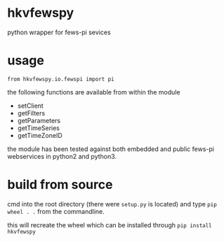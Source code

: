 # hkvfewspy
python wrapper for fews-pi sevices

# usage
`from hkvfewspy.io.fewspi import pi`

the following functions are available from within the module
- setClient
- getFilters
- getParameters
- getTimeSeries
- getTimeZoneID

the module has been tested against both embedded and public fews-pi webservices in python2 and python3.

# build from source
cmd into the root directory (there were `setup.py` is located)
and type `pip wheel . .` from the commandline.

this will recreate the wheel which can be installed through `pip install hkvfewspy`

